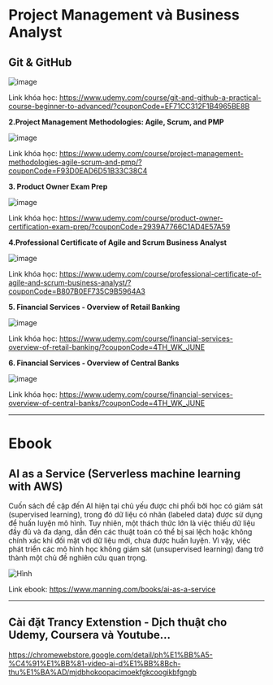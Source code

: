 # Project Management và Business Analyst

## Git & GitHub

![image](https://github.com/user-attachments/assets/ac06a692-7be5-4b8a-ac16-e19f2fa7376b)

Link khóa học: https://www.udemy.com/course/git-and-github-a-practical-course-beginner-to-advanced/?couponCode=EF71CC312F1B4965BE8B

**2.Project Management Methodologies: Agile, Scrum, and PMP**

![image](https://github.com/user-attachments/assets/cfdcb210-c215-4fcc-a873-7850d831c05f)

Link khóa học: https://www.udemy.com/course/project-management-methodologies-agile-scrum-and-pmp/?couponCode=F93D0EAD6D51B33C38C4

**3. Product Owner Exam Prep**

![image](https://github.com/user-attachments/assets/8dc40d9b-7be9-4966-a0fe-ddaf24d46100)

Link khóa học: https://www.udemy.com/course/product-owner-certification-exam-prep/?couponCode=2939A7766C1AD4E57A59

**4.Professional Certificate of Agile and Scrum Business Analyst**

![image](https://github.com/user-attachments/assets/ecfd60be-bd4d-4cae-9bb8-60d32ca8c296)

Link khóa học: https://www.udemy.com/course/professional-certificate-of-agile-and-scrum-business-analyst/?couponCode=B807B0EF735C9B5964A3

**5. Financial Services - Overview of Retail Banking**

![image](https://github.com/user-attachments/assets/e395cef7-0134-4220-a1b7-2a02d7a23543)

Link khóa học: https://www.udemy.com/course/financial-services-overview-of-retail-banking/?couponCode=4TH_WK_JUNE

**6. Financial Services - Overview of Central Banks**

![image](https://github.com/user-attachments/assets/c07ead86-ce56-4500-a410-d84d0bbc509e)

Link khóa học: https://www.udemy.com/course/financial-services-overview-of-central-banks/?couponCode=4TH_WK_JUNE

---

# Ebook

## AI as a Service (Serverless machine learning with AWS)

Cuốn sách đề cập đến AI hiện tại chủ yếu được chi phối bởi học có giám sát (supervised learning), trong đó dữ liệu có nhãn (labeled data) được sử dụng để huấn luyện mô hình. Tuy nhiên, một thách thức lớn là việc thiếu dữ liệu đầy đủ và đa dạng, dẫn đến các thuật toán có thể bị sai lệch hoặc không chính xác khi đối mặt với dữ liệu mới, chưa được huấn luyện. Vì vậy, việc phát triển các mô hình học không giám sát (unsupervised learning) đang trở thành một chủ đề nghiên cứu quan trọng.

![Hình](https://m.media-amazon.com/images/I/61QlATgxI1L.jpg)

Link ebook: https://www.manning.com/books/ai-as-a-service

---

## Cài đặt Trancy Extenstion - Dịch thuật cho Udemy, Coursera và Youtube...

https://chromewebstore.google.com/detail/ph%E1%BB%A5-%C4%91%E1%BB%81-video-ai-d%E1%BB%8Bch-thu%E1%BA%AD/mjdbhokoopacimoekfgkcoogikbfgngb

